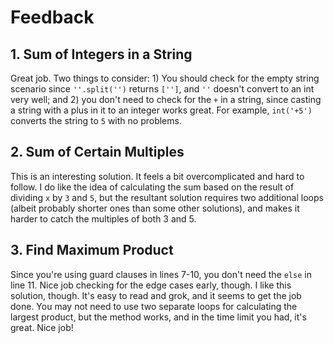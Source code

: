 # Feedback

## 1. Sum of Integers in a String

Great job. Two things to consider: 1) You should check for the empty string
scenario since `''.split('')` returns `['']`, and `''` doesn't convert to an
int very well; and 2) you don't need to check for the `+` in a string, since
casting a string with a plus in it to an integer works great. For example,
`int('+5')` converts the string to `5` with no problems.

## 2. Sum of Certain Multiples

This is an interesting solution. It feels a bit overcomplicated and hard to
follow. I do like the idea of calculating the sum based on the result of
dividing `x` by `3` and `5`, but the resultant solution requires two
additional loops (albeit probably shorter ones than some other solutions), and
makes it harder to catch the multiples of both 3 and 5.

## 3. Find Maximum Product

Since you're using guard clauses in lines 7-10, you don't need the `else` in
line 11. Nice job checking for the edge cases early, though. I like this
solution, though. It's easy to read and grok, and it seems to get the job done.
You may not need to use two separate loops for calculating the largest product,
but the method works, and in the time limit you had, it's great. Nice job!

